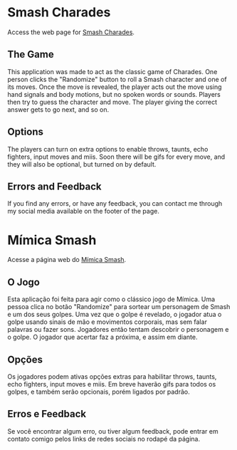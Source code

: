# Smash Charades

Access the web page for [Smash Charades](https://vitormenezello.github.io/smash-charades/).

## The Game

This application was made to act as the classic game of Charades. One person clicks the "Randomize" button to roll a Smash character and one of its moves. Once the move is revealed, the player acts out the move using hand signals and body motions, but no spoken words or sounds.
Players then try to guess the character and move. The player giving the correct answer gets to go next, and so on.

## Options

The players can turn on extra options to enable throws, taunts, echo fighters, input moves and miis. Soon there will be gifs for every move, and they will also be optional, but turned on by default.

## Errors and Feedback

If you find any errors, or have any feedback, you can contact me through my social media available on the footer of the page.

# Mímica Smash

Acesse a página web do [Mímica Smash](https://vitormenezello.github.io/smash-charades/).

## O Jogo

Esta aplicação foi feita para agir como o clássico jogo de Mímica. Uma pessoa clica no botão "Randomize" para sortear um personagem de Smash e um dos seus golpes. Uma vez que o golpe é revelado, o jogador atua o golpe usando sinais de mão e movimentos corporais, mas sem falar palavras ou fazer sons.
Jogadores então tentam descobrir o personagem e o golpe. O jogador que acertar faz a próxima, e assim em diante.

## Opções

Os jogadores podem ativas opções extras para habilitar throws, taunts, echo fighters, input moves e miis. Em breve haverão gifs para todos os golpes, e também serão opcionais, porém ligados por padrão.

## Erros e Feedback

Se você encontrar algum erro, ou tiver algum feedback, pode entrar em contato comigo pelos links de redes sociais no rodapé da página.
